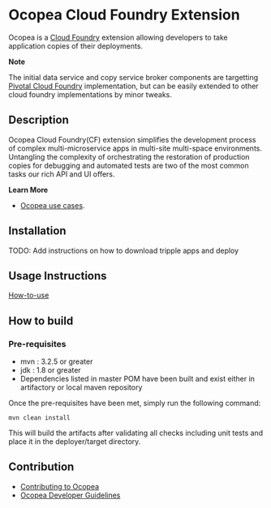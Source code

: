 # Ocopea Cloud Foundry Extension

Ocopea is a [Cloud Foundry](https://github.com/cloudfoundry) extension allowing developers to take application copies of 
their deployments. 

**Note**

The initial data service and copy service broker components are targetting [Pivotal Cloud Foundry](https://pivotal.io/platform) implementation, but can be easily extended to other cloud foundry implementations by minor tweaks.


## Description
Ocopea Cloud Foundry(CF) extension simplifies the development process of complex multi-microservice apps in multi-site multi-space 
environments. Untangling the complexity of orchestrating the restoration of production copies for debugging and 
automated tests are two of the most common tasks our rich API and UI offers. 

**Learn More**

* [Ocopea use cases](https://ocopea.github.io).

## Installation

TODO: Add instructions on how to download tripple apps and deploy

## Usage Instructions

[How-to-use](https://github.com/ocopea/documentation/blob/master/docs/how_to_use.md)

## How to build

### Pre-requisites
* mvn : 3.2.5 or greater
* jdk : 1.8 or greater
* Dependencies listed in master POM have been built and exist either in artifactory or local maven repository

Once the pre-requisites have been met, simply run the following command:

```
mvn clean install
```

This will build the artifacts after validating all checks including unit tests and place it in the deployer/target directory.

## Contribution

* [Contributing to Ocopea](https://github.com/ocopea/documentation/docs/contributing.md)
* [Ocopea Developer Guidelines](https://github.com/ocopea/documentation/docs/guidelines.md)